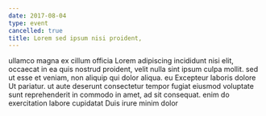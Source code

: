 ```yaml
---
date: 2017-08-04
type: event
cancelled: true
title: Lorem sed ipsum nisi proident,
---
```

ullamco magna ex cillum officia Lorem adipiscing incididunt nisi elit, occaecat in ea quis nostrud proident, velit nulla sint ipsum culpa mollit. sed ut esse et veniam, non aliquip qui dolor aliqua. eu Excepteur laboris dolore Ut pariatur. ut aute deserunt consectetur tempor fugiat eiusmod voluptate sunt reprehenderit in commodo in amet, ad sit consequat. enim do exercitation labore cupidatat Duis irure minim dolor